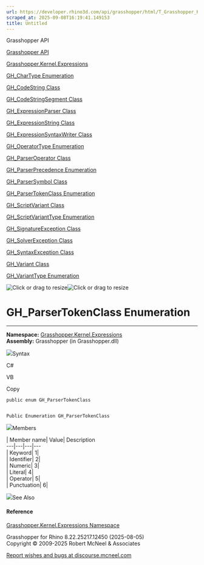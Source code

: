 ```yaml
---
url: https://developer.rhino3d.com/api/grasshopper/html/T_Grasshopper_Kernel_Expressions_GH_ParserTokenClass.htm
scraped_at: 2025-09-08T16:19:41.149153
title: Untitled
---
```


Grasshopper API

[Grasshopper API](../html/723c01da-9986-4db2-8f53-6f3a7494df75.htm
"Grasshopper API")

[Grasshopper.Kernel.Expressions](../html/N_Grasshopper_Kernel_Expressions.htm
"Grasshopper.Kernel.Expressions")

[GH_CharType
Enumeration](../html/T_Grasshopper_Kernel_Expressions_GH_CharType.htm
"GH_CharType Enumeration")

[GH_CodeString
Class](../html/T_Grasshopper_Kernel_Expressions_GH_CodeString.htm
"GH_CodeString Class")

[GH_CodeStringSegment
Class](../html/T_Grasshopper_Kernel_Expressions_GH_CodeStringSegment.htm
"GH_CodeStringSegment Class")

[GH_ExpressionParser
Class](../html/T_Grasshopper_Kernel_Expressions_GH_ExpressionParser.htm
"GH_ExpressionParser Class")

[GH_ExpressionString
Class](../html/T_Grasshopper_Kernel_Expressions_GH_ExpressionString.htm
"GH_ExpressionString Class")

[GH_ExpressionSyntaxWriter
Class](../html/T_Grasshopper_Kernel_Expressions_GH_ExpressionSyntaxWriter.htm
"GH_ExpressionSyntaxWriter Class")

[GH_OperatorType
Enumeration](../html/T_Grasshopper_Kernel_Expressions_GH_OperatorType.htm
"GH_OperatorType Enumeration")

[GH_ParserOperator
Class](../html/T_Grasshopper_Kernel_Expressions_GH_ParserOperator.htm
"GH_ParserOperator Class")

[GH_ParserPrecedence
Enumeration](../html/T_Grasshopper_Kernel_Expressions_GH_ParserPrecedence.htm
"GH_ParserPrecedence Enumeration")

[GH_ParserSymbol
Class](../html/T_Grasshopper_Kernel_Expressions_GH_ParserSymbol.htm
"GH_ParserSymbol Class")

[GH_ParserTokenClass
Enumeration](../html/T_Grasshopper_Kernel_Expressions_GH_ParserTokenClass.htm
"GH_ParserTokenClass Enumeration")

[GH_ScriptVariant
Class](../html/T_Grasshopper_Kernel_Expressions_GH_ScriptVariant.htm
"GH_ScriptVariant Class")

[GH_ScriptVariantType
Enumeration](../html/T_Grasshopper_Kernel_Expressions_GH_ScriptVariantType.htm
"GH_ScriptVariantType Enumeration")

[GH_SignatureException
Class](../html/T_Grasshopper_Kernel_Expressions_GH_SignatureException.htm
"GH_SignatureException Class")

[GH_SolverException
Class](../html/T_Grasshopper_Kernel_Expressions_GH_SolverException.htm
"GH_SolverException Class")

[GH_SyntaxException
Class](../html/T_Grasshopper_Kernel_Expressions_GH_SyntaxException.htm
"GH_SyntaxException Class")

[GH_Variant Class](../html/T_Grasshopper_Kernel_Expressions_GH_Variant.htm
"GH_Variant Class")

[GH_VariantType
Enumeration](../html/T_Grasshopper_Kernel_Expressions_GH_VariantType.htm
"GH_VariantType Enumeration")

![Click or drag to resize](../icons/TocOpen.gif)![Click or drag to
resize](../icons/TocClose.gif)

# GH_ParserTokenClass Enumeration  
  
---  
  
**Namespace:**
[Grasshopper.Kernel.Expressions](N_Grasshopper_Kernel_Expressions.htm)  
**Assembly:** Grasshopper (in Grasshopper.dll)

![](../icons/SectionExpanded.png)Syntax

C#

VB

Copy

    
    
    public enum GH_ParserTokenClass
    
    
    Public Enumeration GH_ParserTokenClass

![](../icons/SectionExpanded.png)Members

| Member name| Value| Description  
---|---|---|---  
| Keyword| 1|  
| Identifier| 2|  
| Numeric| 3|  
| Literal| 4|  
| Operator| 5|  
| Punctuation| 6|  
  
![](../icons/SectionExpanded.png)See Also

#### Reference

[Grasshopper.Kernel.Expressions
Namespace](N_Grasshopper_Kernel_Expressions.htm)

Grasshopper for Rhino 8.22.25217.12450 (2025-08-05)  
Copyright © 2009-2025 Robert McNeel & Associates

[Report wishes and bugs at
discourse.mcneel.com](https://discourse.mcneel.com/c/grasshopper)

